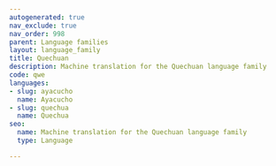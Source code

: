 ```yaml
---
autogenerated: true
nav_exclude: true
nav_order: 998
parent: Language families
layout: language_family
title: Quechuan
description: Machine translation for the Quechuan language family
code: qwe
languages:
- slug: ayacucho
  name: Ayacucho
- slug: quechua
  name: Quechua
seo:
  name: Machine translation for the Quechuan language family
  type: Language

---
```


